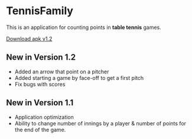 # TennisFamily

This is an application for counting points in **table tennis** games.

[Download apk v1.2](https://disk.yandex.ru/d/nynzKNs92APrkA)

## New in Version 1.2

* Added an arrow that point on a pitcher
* Added starting a game by face-off to get a first pitch
* Fix bugs with scores

## New in Version 1.1

* Application optimization
* Ability to change number of innings by a player & number of points for the end of the game.